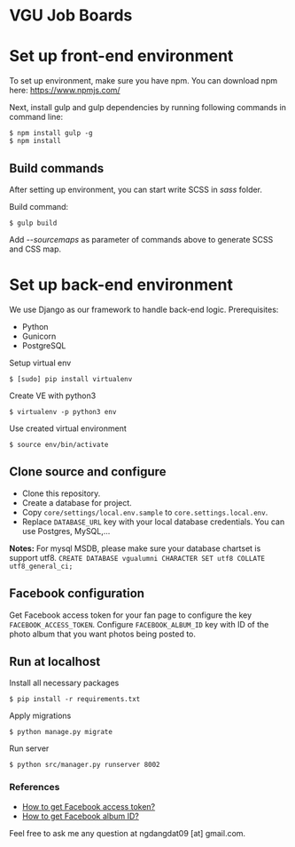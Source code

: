 # VGU Job Boards

# Set up front-end environment

To set up environment, make sure you have npm. You can download npm here: https://www.npmjs.com/

Next, install gulp and gulp dependencies by running following commands in command line:

```
$ npm install gulp -g
$ npm install
```

## Build commands

After setting up environment, you can start write SCSS in *sass* folder.

Build command:

```
$ gulp build
```

Add *--sourcemaps* as parameter of commands above to generate SCSS and CSS map.

# Set up back-end environment

We use Django as our framework to handle back-end logic. Prerequisites:

* Python
* Gunicorn
* PostgreSQL

Setup virtual env

```
$ [sudo] pip install virtualenv
```

Create VE with python3

```
$ virtualenv -p python3 env
```

Use created virtual environment

```
$ source env/bin/activate
```

## Clone source and configure
- Clone this repository.
- Create a database for project.
- Copy `core/settings/local.env.sample` to `core.settings.local.env`.
- Replace `DATABASE_URL` key with your local database credentials. You can use Postgres, MySQL,...

**Notes:** For mysql MSDB, please make sure your database chartset is support utf8. `CREATE DATABASE vgualumni CHARACTER SET utf8 COLLATE utf8_general_ci;`

## Facebook configuration
Get Facebook access token for your fan page to configure the key `FACEBOOK_ACCESS_TOKEN`.
Configure `FACEBOOK_ALBUM_ID` key with ID of the photo album that you want photos being posted to.

## Run at localhost
Install all necessary packages

```
$ pip install -r requirements.txt
```

Apply migrations

```
$ python manage.py migrate
```

Run server

```
$ python src/manager.py runserver 8002
```


### References
- [How to get Facebook access token?](https://stackoverflow.com/questions/42663080/how-can-you-get-facebook-access-token)
- [How to get Facebook album ID?](https://stackoverflow.com/questions/18549744/how-do-i-get-facebook-album-id-from-url?rq=1)


Feel free to ask me any question at ngdangdat09 [at] gmail.com.
